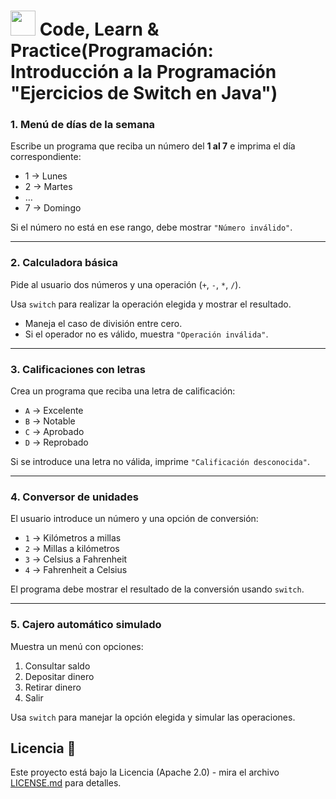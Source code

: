 # <img src=../../../../../images/computer.png width="40"> Code, Learn & Practice(Programación: Introducción a la Programación "Ejercicios de Switch en Java")

### 1. Menú de días de la semana

Escribe un programa que reciba un número del **1 al 7** e imprima el día correspondiente:

- 1 → Lunes  
- 2 → Martes  
- …  
- 7 → Domingo  

Si el número no está en ese rango, debe mostrar `"Número inválido"`.

---

### 2. Calculadora básica

Pide al usuario dos números y una operación (`+`, `-`, `*`, `/`).  

Usa `switch` para realizar la operación elegida y mostrar el resultado.  

- Maneja el caso de división entre cero.  
- Si el operador no es válido, muestra `"Operación inválida"`.

---

### 3. Calificaciones con letras

Crea un programa que reciba una letra de calificación:  

- `A` → Excelente  
- `B` → Notable  
- `C` → Aprobado  
- `D` → Reprobado  

Si se introduce una letra no válida, imprime `"Calificación desconocida"`.

---

### 4. Conversor de unidades

El usuario introduce un número y una opción de conversión:  

- `1` → Kilómetros a millas  
- `2` → Millas a kilómetros  
- `3` → Celsius a Fahrenheit  
- `4` → Fahrenheit a Celsius  

El programa debe mostrar el resultado de la conversión usando `switch`.

---

### 5. Cajero automático simulado

Muestra un menú con opciones:  

1. Consultar saldo  
2. Depositar dinero  
3. Retirar dinero  
4. Salir  

Usa `switch` para manejar la opción elegida y simular las operaciones.  

## Licencia 📄

Este proyecto está bajo la Licencia (Apache 2.0) - mira el archivo [LICENSE.md]([../../../LICENSE.md](https://github.com/jpexposito/code-learn-practice/blob/main/LICENSE)) para detalles.
